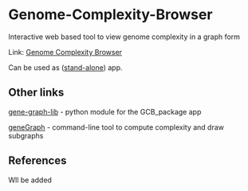 # Genome-Complexity-Browser
Interactive web based tool to view genome complexity in a graph form

Link: [Genome Complexity Browser](https://gcb.rcpcm.org)

Can be used as ([stand-alone](https://github.com/DNKonanov/GCB_package)) app.

## Other links

[gene-graph-lib](https://github.com/DNKonanov/gene_graph_lib) - python module for the GCB_package app

[geneGraph](https://github.com/DNKonanov/geneGraph) - command-line tool to compute complexity and draw subgraphs

## References

Wll be added
